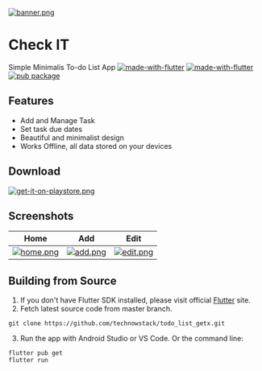 
[![banner.png](https://i.postimg.cc/Qd93BM43/banner.png)](https://postimg.cc/4YgMqXRL)
# Check IT
Simple Minimalis To-do List App 
[![made-with-flutter](https://img.shields.io/badge/Flutter-02569B?style=for-the-badge&logo=flutter&logoColor=white)](https://flutter.dev/) [![made-with-flutter](https://img.shields.io/badge/Dart-0175C2?style=for-the-badge&logo=dart&logoColor=white)](https://dart.dev/)
[![pub package](https://img.shields.io/pub/v/get.svg?label=get&color=blue)](https://pub.dev/packages/get)

## Features
- Add and Manage Task
- Set task due dates
- Beautiful and minimalist design
- Works Offline, all data stored on your devices

## Download
[![get-it-on-playstore.png](https://i.postimg.cc/SsNr1nz2/get-it-on-playstore.png)](https://play.google.com/store/apps/details?id=com.technowstack.todo_list)

## Screenshots

Home | Add | Edit
--- | --- | ---
[![home.png](https://i.postimg.cc/9QFvTQLM/home.png)](https://postimg.cc/XpmH64SS) | [![add.png](https://i.postimg.cc/sxdkZPLd/add.png)](https://postimg.cc/G8K7WDrq) | [![edit.png](https://i.postimg.cc/43YqLFkR/edit.png)](https://postimg.cc/94jLzbQL)

## Building from Source

1. If you don't have Flutter SDK installed, please visit official [Flutter](https://flutter.dev/) site.
2. Fetch latest source code from master branch.

```
git clone https://github.com/technowstack/todo_list_getx.git
```

3. Run the app with Android Studio or VS Code. Or the command line:

```
flutter pub get
flutter run
```
